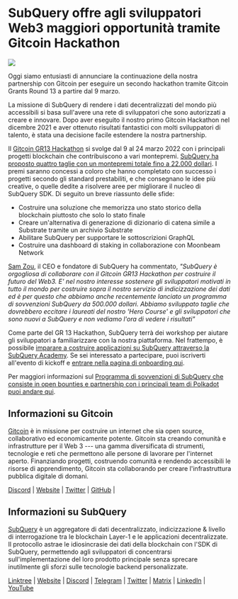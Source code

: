 # SubQuery offre agli sviluppatori Web3 maggiori opportunità tramite Gitcoin Hackathon

![](https://miro.medium.com/max/1400/0*LdQoekBCsctSL0Po)

Oggi siamo entusiasti di annunciare la continuazione della nostra partnership con Gitcoin per eseguire un secondo hackathon tramite Gitcoin Grants Round 13 a partire dal 9 marzo.

La missione di SubQuery di rendere i dati decentralizzati del mondo più accessibili si basa sull'avere una rete di sviluppatori che sono autorizzati a creare e innovare. Dopo aver eseguito il nostro primo Gitcoin Hackathon nel dicembre 2021 e aver ottenuto risultati fantastici con molti sviluppatori di talento, è stata una decisione facile estendere la nostra partnership.

Il [Gitcoin GR13 Hackathon](https://gitcoin.co/hackathon/gr13/onboard) si svolge dal 9 al 24 marzo 2022 con i principali progetti blockchain che contribuiscono a vari montepremi. [SubQuery ha proposto quattro taglie con un montepremi totale fino a 22.000 dollari](https://gitcoin.co/hackathon/gr13/?org=subquery). I premi saranno concessi a coloro che hanno completato con successo i progetti secondo gli standard prestabiliti, e che consegnano le idee più creative, o quelle dedite a risolvere aree per migliorare il nucleo di SubQuery SDK. Di seguito un breve riassunto delle sfide:

- Costruire una soluzione che memorizza uno stato storico della blockchain piuttosto che solo lo stato finale
- Creare un'alternativa di generazione di dizionario di catena simile a Substrate tramite un archivio Substrate
- Abilitare SubQuery per supportare le sottoscrizioni GraphQL
- Costruire una dashboard di staking in collaborazione con Moonbeam Network

[Sam Zou](https://twitter.com/zoujialiu), il CEO e fondatore di SubQuery ha commentato, _"SubQuery è orgogliosa di collaborare con il Gitcoin GR13 Hackathon per costruire il futuro del Web3. E' nel nostro interesse sostenere gli sviluppatori motivati in tutto il mondo per costruire sopra il nostro servizio di indicizzazione dei dati ed è per questo che abbiamo anche recentemente lanciato un programma di sovvenzioni SubQuery da 500.000 dollari. Abbiamo sviluppato taglie che dovrebbero eccitare i laureati del nostro 'Hero Course' e gli sviluppatori che sono nuovi a SubQuery e non vediamo l'ora di vedere i risultati"_

Come parte del GR 13 Hackathon, SubQuery terrà dei workshop per aiutare gli sviluppatori a familiarizzare con la nostra piattaforma. Nel frattempo, è possibile [imparare a costruire applicazioni su SubQuery attraverso la SubQuery Academy](https://subquery.coassemble.com/unlock/dOKZW6O#/). Se sei interessato a partecipare, puoi iscriverti all'evento di kickoff e [entrare nella pagina di onboarding qui](https://gitcoin.co/hackathon/gr13/onboard).

Per maggiori informazioni sul [Programma di sovvenzioni di SubQuery che consiste in open bounties e partnership con i principali team di Polkadot puoi andare qui](https://subquery.network/grants).

## Informazioni su Gitcoin

[Gitcoin](http://www.gitcoin.co) è in missione per costruire un internet che sia open source, collaborativo ed economicamente potente. Gitcoin sta creando comunità e infrastrutture per il Web 3 --- una gamma diversificata di strumenti, tecnologie e reti che permettono alle persone di lavorare per l'internet aperto. Finanziando progetti, costruendo comunità e rendendo accessibili le risorse di apprendimento, Gitcoin sta collaborando per creare l'infrastruttura pubblica digitale di domani.

[Discord](https://discord.gg/6PZUM3cFpz) | [Website](http://www.gitcoin.co) | [Twitter](https://twitter.com/gitcoin) | [GitHub](https://github.com/gitcoinco/) |

## Informazioni su SubQuery

[SubQuery](https://subquery.network) è un aggregatore di dati decentralizzato, indicizzazione & livello di interrogazione tra le blockchain Layer-1 e le applicazioni decentralizzate. Il protocollo astrae le idiosincrasie dei dati della blockchain con l'SDK di SubQuery, permettendo agli sviluppatori di concentrarsi sull'implementazione del loro prodotto principale senza sprecare inutilmente gli sforzi sulle tecnologie backend personalizzate.

​​[Linktree](https://linktr.ee/subquerynetwork) | [Website](https://subquery.network/) | [Discord](https://discord.com/invite/78zg8aBSMG) | [Telegram](https://t.me/subquerynetwork) | [Twitter](https://twitter.com/subquerynetwork) | [Matrix](https://matrix.to/#/#subquery:matrix.org) | [LinkedIn](https://www.linkedin.com/company/subquery) | [YouTube](https://www.youtube.com/channel/UCi1a6NUUjegcLHDFLr7CqLw)
